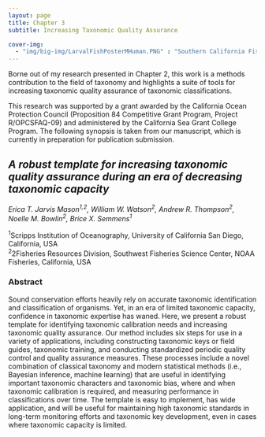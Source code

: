 ```yaml
---
layout: page
title: Chapter 3
subtitle: Increasing Taxonomic Quality Assurance 

cover-img: 
  - "img/big-img/LarvalFishPosterMHuman.PNG" : "Southern California Fish Larvae / M Human"
---
```

Borne out of my research presented in Chapter 2, this work is a methods contribution to the field of taxonomy and highlights a suite of tools for increasing taxonomic quality assurance of taxonomic classifications. 

This research was supported by a grant awarded by the California Ocean Protection Council (Proposition 84 Competitive Grant Program, Project R/OPCSFAQ-09) and administered by the California Sea Grant College Program. The following synopsis is taken from our manuscript, which is currently in preparation for publication submission.

## _**A robust template for increasing taxonomic quality assurance during an era of decreasing taxonomic capacity**_

*Erica T. Jarvis Mason<sup>1,2</sup>, William W. Watson<sup>2</sup>, Andrew R. Thompson<sup>2</sup>, Noelle M. Bowlin<sup>2</sup>, Brice X. Semmens<sup>1</sup>*

<sup>1</sup>Scripps Institution of Oceanography, University of California San Diego, California, USA  
<sup>2</sup>2Fisheries Resources Division, Southwest Fisheries Science Center, NOAA Fisheries, California, USA  

### **Abstract**

Sound conservation efforts heavily rely on accurate taxonomic identification and classification of organisms. Yet, in an era of limited taxonomic capacity, confidence in taxonomic expertise has waned. Here, we present a robust template for identifying taxonomic calibration needs and increasing taxonomic quality assurance. Our method includes six steps for use in a variety of applications, including constructing taxonomic keys or field guides, taxonomic training, and conducting standardized periodic quality control and quality assurance measures. These processes include a novel combination of classical taxonomy and modern statistical methods (i.e., Bayesian inference, machine learning) that are useful in identifying important taxonomic characters and taxonomic bias, where and when taxonomic calibration is required, and measuring performance in classifications over time. The template is easy to implement, has wide application, and will be useful for maintaining high taxonomic standards in long-term monitoring efforts and taxonomic key development, even in cases where taxonomic capacity is limited. 
